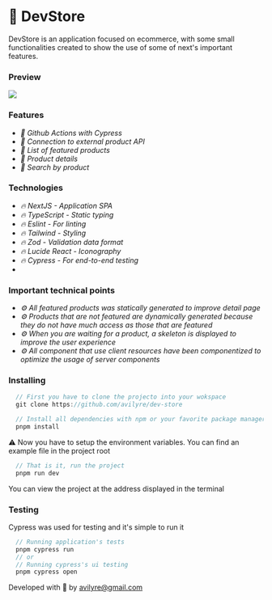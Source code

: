 # :shopping_cart: DevStore

DevStore is an application focused on ecommerce, with some small functionalities created to show the use of some of next's important features.

### Preview
<img src="https://github.com/avilyre/avilyre/blob/master/projects-images/devstore/cover.png?raw=true" />

### Features
- *:pencil: Github Actions with Cypress*
- *:pencil: Connection to external product API*
- *:pencil: List of featured products*
- *:pencil: Product details*
- *:pencil: Search by product*

### Technologies
- *:fire: NextJS - Application SPA*
- *:fire: TypeScript - Static typing*
- *:fire: Eslint - For linting*
- *:fire: Tailwind - Styling*
- *:fire: Zod - Validation data format*
- *:fire: Lucide React - Iconography*
- *:fire: Cypress - For end-to-end testing*
- 
### Important technical points

- *:gear: All featured products was statically generated to improve detail page*
- *:gear: Products that are not featured are dynamically generated because they do not have much access as those that are featured*
- *:gear: When you are waiting for a product, a skeleton is displayed to improve the user experience*
- *:gear: All component that use client resources have been componentized to optimize the usage of server components*

### Installing
```javascript
  // First you have to clone the projecto into your wokspace
  git clone https://github.com/avilyre/dev-store
```
```javascript
  // Install all dependencies with npm or your favorite package manager
  pnpm install
```
:warning: Now you have to setup the environment variables. You can find an example file in the project root
```javascript
  // That is it, run the project
  pnpm run dev
```
You can view the project at the address displayed in the terminal

### Testing
Cypress was used for testing and it's simple to run it
```javascript
  // Running application's tests
  pnpm cypress run
  // or
  // Running cypress's ui testing
  pnpm cypress open
```

Developed with :blue_heart: by avilyre@gmail.com
